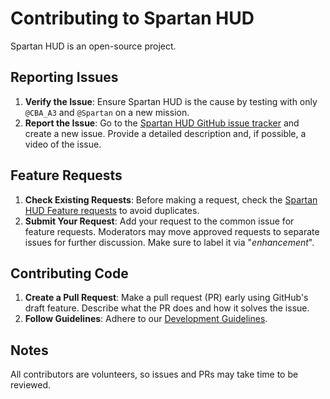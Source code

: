 # Contributing to Spartan HUD

Spartan HUD is an open-source project.

## Reporting Issues

1. **Verify the Issue**: Ensure Spartan HUD is the cause by testing with only `@CBA_A3` and `@Spartan` on a new mission.
2. **Report the Issue**: Go to the [Spartan HUD GitHub issue tracker]((https://github.com/TenuredCLOUD/Spartan_HUD/issues)) and create a new issue. Provide a detailed description and, if possible, a video of the issue.

## Feature Requests

1. **Check Existing Requests**: Before making a request, check the [Spartan HUD Feature requests]((https://github.com/TenuredCLOUD/Spartan_HUD/issues)) to avoid duplicates.
2. **Submit Your Request**: Add your request to the common issue for feature requests. Moderators may move approved requests to separate issues for further discussion. Make sure to label it via "*enhancement*".

## Contributing Code

1. **Create a Pull Request**: Make a pull request (PR) early using GitHub's draft feature. Describe what the PR does and how it solves the issue.
2. **Follow Guidelines**: Adhere to our [Development Guidelines](https://github.com/TenuredCLOUD/Spartan_HUD/blob/main/.github/pull_request_template.md).

## Notes

All contributors are volunteers, so issues and PRs may take time to be reviewed.


